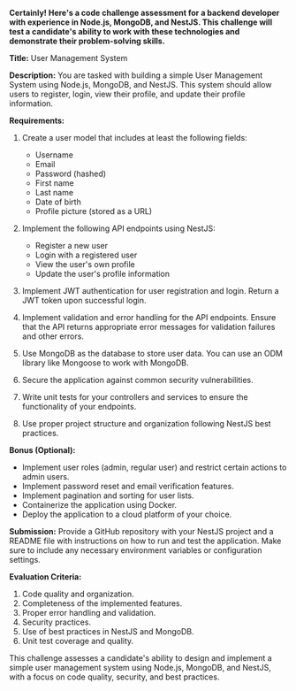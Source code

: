 **Certainly! Here's a code challenge assessment for a backend developer with experience in Node.js, MongoDB, and NestJS. This challenge will test a candidate's ability to work with these technologies and demonstrate their problem-solving skills.**

**Title:** User Management System

**Description:** You are tasked with building a simple User Management System using Node.js, MongoDB, and NestJS. This system should allow users to register, login, view their profile, and update their profile information.

**Requirements:**

1.  Create a user model that includes at least the following fields:

    - Username
    - Email
    - Password (hashed)
    - First name
    - Last name
    - Date of birth
    - Profile picture (stored as a URL)

2.  Implement the following API endpoints using NestJS:

    - Register a new user
    - Login with a registered user
    - View the user's own profile
    - Update the user's profile information

3.  Implement JWT authentication for user registration and login. Return a JWT token upon successful login.
4.  Implement validation and error handling for the API endpoints. Ensure that the API returns appropriate error messages for validation failures and other errors.
5.  Use MongoDB as the database to store user data. You can use an ODM library like Mongoose to work with MongoDB.
6.  Secure the application against common security vulnerabilities.
7.  Write unit tests for your controllers and services to ensure the functionality of your endpoints.
8.  Use proper project structure and organization following NestJS best practices.

**Bonus (Optional):**

- Implement user roles (admin, regular user) and restrict certain actions to admin users.
- Implement password reset and email verification features.
- Implement pagination and sorting for user lists.
- Containerize the application using Docker.
- Deploy the application to a cloud platform of your choice.

**Submission:** Provide a GitHub repository with your NestJS project and a README file with instructions on how to run and test the application. Make sure to include any necessary environment variables or configuration settings.

**Evaluation Criteria:**

1.  Code quality and organization.
2.  Completeness of the implemented features.
3.  Proper error handling and validation.
4.  Security practices.
5.  Use of best practices in NestJS and MongoDB.
6.  Unit test coverage and quality.

This challenge assesses a candidate's ability to design and implement a simple user management system using Node.js, MongoDB, and NestJS, with a focus on code quality, security, and best practices.
